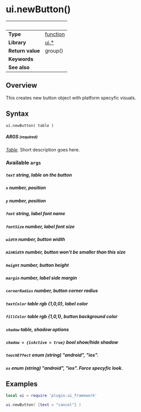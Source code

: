 # ui.newButton()

|                      | &nbsp; 
| -------------------- | ---------------------------------------------------------------
| __Type__             | [function](http://docs.coronalabs.com/api/type/Function.html)
| __Library__          | [ui.*](Readme.markdown)
| __Return value__     | group()
| __Keywords__         | 
| __See also__         | 


## Overview

This creates new button object with platform specyfic visuals.


## Syntax

	ui.newButton( table )

##### ARGS <small>(required)</small>
_[Table](http://docs.coronalabs.com/api/type/Table.html)._ Short description goes here.

### Available `args`

##### `text` string, lable on the button
##### `x` number, position
##### `y` number, position
##### `font` string, label font name
##### `fontSize` number, label font size
##### `width` number, button width
##### `minWidth` number, button won't be smaller than this size
##### `height` number, button height
##### `margin` number, label side margin
##### `cornerRadius` number, button corner radius
##### `textColor` table rgb {1,0,0}, label color
##### `fillColor` table rgb {1,0,1}, button background color
##### `shadow` table, shadow options
##### `shadow = {isActive = true}` bool show/hide shadow
##### `touchEffect` enum (string) "android", "ios".
##### `os` enum (string) "android", "ios". Force specyfic look.

## Examples

``````lua
local ui = require 'plugin.ui_framework'

ui.newButton( {text = "cancel"} )
``````
